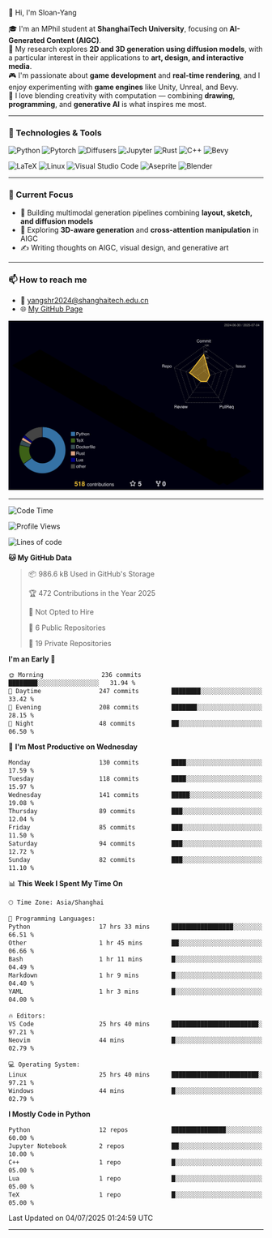 👋 Hi, I'm Sloan-Yang

🎓 I'm an MPhil student at **ShanghaiTech University**, focusing on **AI-Generated Content (AIGC)**.  
🧠 My research explores **2D and 3D generation using diffusion models**, with a particular interest in their applications to **art, design, and interactive media**.  
🎮 I'm passionate about **game development** and **real-time rendering**, and I enjoy experimenting with **game engines** like Unity, Unreal, and Bevy.  
🎨 I love blending creativity with computation — combining **drawing**, **programming**, and **generative AI** is what inspires me most.

---

### 🧰 Technologies & Tools

![Python](https://img.shields.io/badge/python-%233776AB.svg?style=for-the-badge&logo=python&logoColor=white)
![Pytorch](https://img.shields.io/badge/pytorch-%23EE4C2C.svg?style=for-the-badge&logo=pytorch&logoColor=white)
![Diffusers](https://img.shields.io/badge/diffusers-HuggingFace-yellow?style=for-the-badge&logo=huggingface&logoColor=black)
![Jupyter](https://img.shields.io/badge/Jupyter-%23F37626.svg?style=for-the-badge&logo=Jupyter&logoColor=white)
![Rust](https://img.shields.io/badge/Rust-%23000000.svg?style=for-the-badge&logo=rust&logoColor=white)
![C++](https://img.shields.io/badge/C++-%2300599C.svg?style=for-the-badge&logo=c%2B%2B&logoColor=white)
![Bevy](https://img.shields.io/badge/Bevy-000000.svg?style=for-the-badge&logo=bevy&logoColor=white)

![LaTeX](https://img.shields.io/badge/LaTeX-47A141?style=for-the-badge&logo=latex&logoColor=white)
![Linux](https://img.shields.io/badge/Linux-FCC624?style=for-the-badge&logo=linux&logoColor=black)
![Visual Studio Code](https://img.shields.io/badge/VSCode-0078d7.svg?style=for-the-badge&logo=visual-studio-code&logoColor=white)
![Aseprite](https://img.shields.io/badge/Aseprite-FFFFFF?style=for-the-badge&logo=Aseprite&logoColor=%237D929E)
![Blender](https://img.shields.io/badge/Blender-F5792A?style=for-the-badge&logo=blender&logoColor=white)

---

### 🔭 Current Focus

- 🎨 Building multimodal generation pipelines combining **layout, sketch, and diffusion models**
- 🧪 Exploring **3D-aware generation** and **cross-attention manipulation** in AIGC
- ✍️ Writing thoughts on AIGC, visual design, and generative art

---

### 📫 How to reach me

- 📧 <a href="mailto:yangshr2024@shanghaitech.edu.cn">yangshr2024@shanghaitech.edu.cn</a>
- 🌐 [My GitHub Page](https://sloan-yang.github.io)  



![3D Profile](https://raw.githubusercontent.com/Sloan-Yang/Sloan-Yang/main/profile-3d-contrib/profile-night-rainbow.svg)

---


<!--START_SECTION:waka-->
![Code Time](http://img.shields.io/badge/Code%20Time-311%20hrs%2032%20mins-blue)

![Profile Views](http://img.shields.io/badge/Profile%20Views-1-blue)

![Lines of code](https://img.shields.io/badge/From%20Hello%20World%20I%27ve%20Written-2.1%20million%20lines%20of%20code-blue)

**🐱 My GitHub Data** 

> 📦 986.6 kB Used in GitHub's Storage 
 > 
> 🏆 472 Contributions in the Year 2025
 > 
> 🚫 Not Opted to Hire
 > 
> 📜 6 Public Repositories 
 > 
> 🔑 19 Private Repositories 
 > 
**I'm an Early 🐤** 

```text
🌞 Morning                236 commits         ████████░░░░░░░░░░░░░░░░░   31.94 % 
🌆 Daytime                247 commits         ████████░░░░░░░░░░░░░░░░░   33.42 % 
🌃 Evening                208 commits         ███████░░░░░░░░░░░░░░░░░░   28.15 % 
🌙 Night                  48 commits          ██░░░░░░░░░░░░░░░░░░░░░░░   06.50 % 
```
📅 **I'm Most Productive on Wednesday** 

```text
Monday                   130 commits         ████░░░░░░░░░░░░░░░░░░░░░   17.59 % 
Tuesday                  118 commits         ████░░░░░░░░░░░░░░░░░░░░░   15.97 % 
Wednesday                141 commits         █████░░░░░░░░░░░░░░░░░░░░   19.08 % 
Thursday                 89 commits          ███░░░░░░░░░░░░░░░░░░░░░░   12.04 % 
Friday                   85 commits          ███░░░░░░░░░░░░░░░░░░░░░░   11.50 % 
Saturday                 94 commits          ███░░░░░░░░░░░░░░░░░░░░░░   12.72 % 
Sunday                   82 commits          ███░░░░░░░░░░░░░░░░░░░░░░   11.10 % 
```


📊 **This Week I Spent My Time On** 

```text
🕑︎ Time Zone: Asia/Shanghai

💬 Programming Languages: 
Python                   17 hrs 33 mins      █████████████████░░░░░░░░   66.51 % 
Other                    1 hr 45 mins        ██░░░░░░░░░░░░░░░░░░░░░░░   06.66 % 
Bash                     1 hr 11 mins        █░░░░░░░░░░░░░░░░░░░░░░░░   04.49 % 
Markdown                 1 hr 9 mins         █░░░░░░░░░░░░░░░░░░░░░░░░   04.40 % 
YAML                     1 hr 3 mins         █░░░░░░░░░░░░░░░░░░░░░░░░   04.00 % 

🔥 Editors: 
VS Code                  25 hrs 40 mins      ████████████████████████░   97.21 % 
Neovim                   44 mins             █░░░░░░░░░░░░░░░░░░░░░░░░   02.79 % 

💻 Operating System: 
Linux                    25 hrs 40 mins      ████████████████████████░   97.21 % 
Windows                  44 mins             █░░░░░░░░░░░░░░░░░░░░░░░░   02.79 % 
```

**I Mostly Code in Python** 

```text
Python                   12 repos            ███████████████░░░░░░░░░░   60.00 % 
Jupyter Notebook         2 repos             ██░░░░░░░░░░░░░░░░░░░░░░░   10.00 % 
C++                      1 repo              █░░░░░░░░░░░░░░░░░░░░░░░░   05.00 % 
Lua                      1 repo              █░░░░░░░░░░░░░░░░░░░░░░░░   05.00 % 
TeX                      1 repo              █░░░░░░░░░░░░░░░░░░░░░░░░   05.00 % 
```




 Last Updated on 04/07/2025 01:24:59 UTC
<!--END_SECTION:waka-->

---






